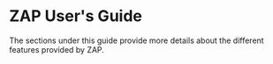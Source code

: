 # ZAP User's Guide

The sections under this guide provide more details about the different features provided by ZAP.